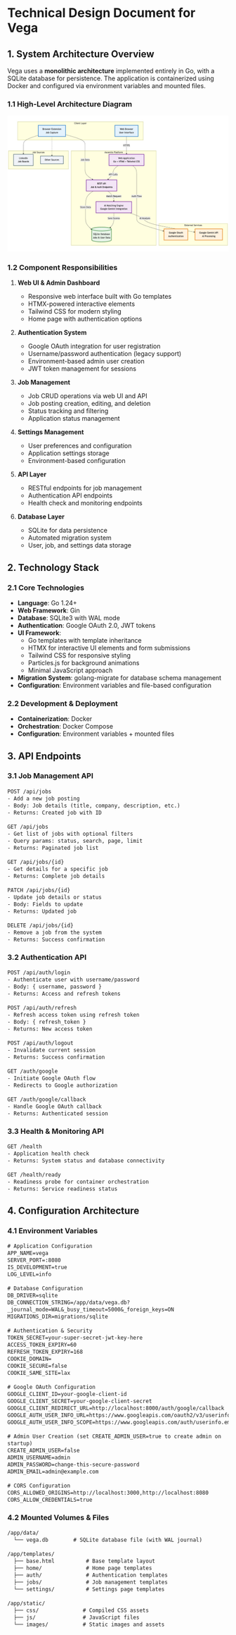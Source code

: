 # Technical Design Document for Vega

## 1. System Architecture Overview

Vega uses a **monolithic architecture** implemented entirely in Go, with a SQLite database for persistence. The application is containerized using Docker and configured via environment variables and mounted files.

### 1.1 High-Level Architecture Diagram

![Architecture Diagram](architecture.jpg)

### 1.2 Component Responsibilities

1. **Web UI & Admin Dashboard**
   * Responsive web interface built with Go templates
   * HTMX-powered interactive elements
   * Tailwind CSS for modern styling
   * Home page with authentication options

2. **Authentication System**
   * Google OAuth integration for user registration
   * Username/password authentication (legacy support)
   * Environment-based admin user creation
   * JWT token management for sessions

3. **Job Management**
   * Job CRUD operations via web UI and API
   * Job posting creation, editing, and deletion
   * Status tracking and filtering
   * Application status management

4. **Settings Management**
   * User preferences and configuration
   * Application settings storage
   * Environment-based configuration

5. **API Layer**
   * RESTful endpoints for job management
   * Authentication API endpoints
   * Health check and monitoring endpoints

6. **Database Layer**
   * SQLite for data persistence
   * Automated migration system
   * User, job, and settings data storage

## 2. Technology Stack

### 2.1 Core Technologies

* **Language**: Go 1.24+
* **Web Framework**: Gin
* **Database**: SQLite3 with WAL mode
* **Authentication**: Google OAuth 2.0, JWT tokens
* **UI Framework**:
  * Go templates with template inheritance
  * HTMX for interactive UI elements and form submissions
  * Tailwind CSS for responsive styling
  * Particles.js for background animations
  * Minimal JavaScript approach
* **Migration System**: golang-migrate for database schema management
* **Configuration**: Environment variables and file-based configuration

### 2.2 Development & Deployment

* **Containerization**: Docker
* **Orchestration**: Docker Compose
* **Configuration**: Environment variables + mounted files

## 3. API Endpoints

### 3.1 Job Management API

```plaintext
POST /api/jobs
- Add a new job posting
- Body: Job details (title, company, description, etc.)
- Returns: Created job with ID

GET /api/jobs
- Get list of jobs with optional filters
- Query params: status, search, page, limit
- Returns: Paginated job list

GET /api/jobs/{id}
- Get details for a specific job
- Returns: Complete job details

PATCH /api/jobs/{id}
- Update job details or status
- Body: Fields to update
- Returns: Updated job

DELETE /api/jobs/{id}
- Remove a job from the system
- Returns: Success confirmation
```

### 3.2 Authentication API

```plaintext
POST /api/auth/login
- Authenticate user with username/password
- Body: { username, password }
- Returns: Access and refresh tokens

POST /api/auth/refresh
- Refresh access token using refresh token
- Body: { refresh_token }
- Returns: New access token

POST /api/auth/logout
- Invalidate current session
- Returns: Success confirmation

GET /auth/google
- Initiate Google OAuth flow
- Redirects to Google authorization

GET /auth/google/callback
- Handle Google OAuth callback
- Returns: Authenticated session
```

### 3.3 Health & Monitoring API

```plaintext
GET /health
- Application health check
- Returns: System status and database connectivity

GET /health/ready
- Readiness probe for container orchestration
- Returns: Service readiness status
```

## 4. Configuration Architecture

### 4.1 Environment Variables

```plaintext
# Application Configuration
APP_NAME=vega
SERVER_PORT=:8080
IS_DEVELOPMENT=true
LOG_LEVEL=info

# Database Configuration
DB_DRIVER=sqlite
DB_CONNECTION_STRING=/app/data/vega.db?_journal_mode=WAL&_busy_timeout=5000&_foreign_keys=ON
MIGRATIONS_DIR=migrations/sqlite

# Authentication & Security
TOKEN_SECRET=your-super-secret-jwt-key-here
ACCESS_TOKEN_EXPIRY=60
REFRESH_TOKEN_EXPIRY=168
COOKIE_DOMAIN=
COOKIE_SECURE=false
COOKIE_SAME_SITE=lax

# Google OAuth Configuration
GOOGLE_CLIENT_ID=your-google-client-id
GOOGLE_CLIENT_SECRET=your-google-client-secret
GOOGLE_CLIENT_REDIRECT_URL=http://localhost:8000/auth/google/callback
GOOGLE_AUTH_USER_INFO_URL=https://www.googleapis.com/oauth2/v3/userinfo
GOOGLE_AUTH_USER_INFO_SCOPE=https://www.googleapis.com/auth/userinfo.email

# Admin User Creation (set CREATE_ADMIN_USER=true to create admin on startup)
CREATE_ADMIN_USER=false
ADMIN_USERNAME=admin
ADMIN_PASSWORD=change-this-secure-password
ADMIN_EMAIL=admin@example.com

# CORS Configuration
CORS_ALLOWED_ORIGINS=http://localhost:3000,http://localhost:8080
CORS_ALLOW_CREDENTIALS=true
```

### 4.2 Mounted Volumes & Files

```plaintext
/app/data/
  └── vega.db        # SQLite database file (with WAL journal)

/app/templates/
  ├── base.html          # Base template layout
  ├── home/              # Home page templates
  ├── auth/              # Authentication templates
  ├── jobs/              # Job management templates
  └── settings/          # Settings page templates

/app/static/
  ├── css/              # Compiled CSS assets
  ├── js/               # JavaScript files
  └── images/           # Static images and assets
```
